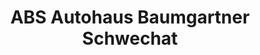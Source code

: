 ---
title: "ABS Autohaus Baumgartner Schwechat"
url: /schwechat/abs-autohaus-baumgartner-schwechat/
shop: Autohaus
---